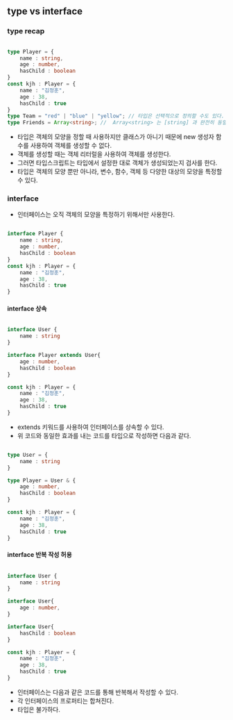## type vs interface

### type recap

```Typescript

type Player = {
    name : string,
    age : number,
    hasChild : boolean
}
const kjh : Player = {
    name : "김정훈",
    age : 38,
    hasChild : true
}
type Team = "red" | "blue" | "yellow"; // 타입은 선택적으로 정의할 수도 있다.
type Friends = Array<string>; //  Array<string> 는 [string] 과 완전히 동일한 의미이다.
```

- 타입은 객체의 모양을 정할 때 사용하지만 클래스가 아니기 때문에 new 생성자 함수를 사용하여 객체를 생성할 수 없다.
- 객체를 생성할 때는 객체 리터럴을 사용하여 객체를 생성한다.
- 그러면 타입스크립트는 타입에서 설정한 대로 객체가 생성되었는지 검사를 한다.
- 타입은 객체의 모양 뿐만 아니라, 변수, 함수, 객체 등 다양한 대상의 모양을 특정할 수 있다.

### interface

- 인터페이스는 오직 객체의 모양을 특정하기 위해서만 사용한다.

``` typescript

interface Player {
    name : string,
    age : number,
    hasChild : boolean
}
const kjh : Player = {
    name : "김정훈",
    age : 38,
    hasChild : true
}

```

#### interface 상속

``` typescript

interface User {
    name : string    
}

interface Player extends User{    
    age : number,
    hasChild : boolean
}

const kjh : Player = {
    name : "김정훈",
    age : 38,
    hasChild : true
}

```

- extends 키워드를 사용하여 인터페이스를 상속할 수 있다.
- 위 코드와 동일한 효과를 내는 코드를 타입으로 작성하면 다음과 같다.

``` typescript

type User = {
    name : string    
}

type Player = User & {    
    age : number,
    hasChild : boolean
}

const kjh : Player = {
    name : "김정훈",
    age : 38,
    hasChild : true
}

```

#### interface 반복 작성 허용

``` typescript

interface User {
    name : string    
}

interface User{    
    age : number,    
}

interface User{    
    hasChild : boolean
}

const kjh : Player = {
    name : "김정훈",
    age : 38,
    hasChild : true
}

```

- 인터페이스는 다음과 같은 코드를 통해 반복해서 작성할 수 있다.
- 각 인터페이스의 프로퍼티는 합쳐진다.
- 타입은 불가하다.
